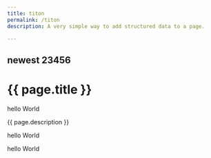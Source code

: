 ```yaml
---
title: titon
permalink: /titon
description: A very simple way to add structured data to a page.

---
```



## newest 23456

<h1> {{ page.title }} </h1>
hello World

<p> {{ page.description }} </p>
hello World

hello World
